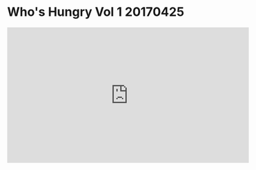 # Who's Hungry Vol 1 20170425

<iframe width="560" height="315" src="https://www.youtube.com/embed/mAC_2L7k6SY" title="YouTube video player" frameborder="0" allow="accelerometer; autoplay; clipboard-write; encrypted-media; gyroscope; picture-in-picture; web-share" allowfullscreen></iframe>
